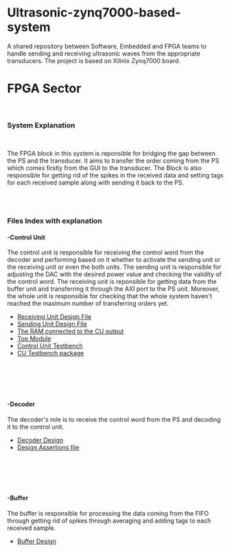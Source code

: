 # Ultrasonic-zynq7000-based-system
A shared repository between Software, Embedded and FPGA teams to handle sending and receiving ultrasonic waves from the appropriate transducers. The project is based on Xilinix Zynq7000 board.
<h1>FPGA Sector</h1>
<br/>
<h3>System Explanation</h3>
<br/>
<p>
The FPGA block in this system is reponsible for bridging the gap between the PS and the transducer. It aims to transfer the order coming from the PS which comes firstly from the GUI to the transducer. The Block is also responsible for getting rid of the spikes in the received data and setting tags for each received sample along with sending it back to the PS.
</p>
</br>
</br>
<h3>Files Index with explanation</h3>
<h4>-Control Unit</h4>
<p>The control unit is responsible for receiving the control word from the decoder and performing based on it whether to activate the sending unit or the receiving unit or even the both units. The sending unit is responsible for adjusting the DAC with the desired power value and checking the validity of the control word. The receiving unit is reponsible for getting data from the buffer unit and transferring it through the AXI port to the PS unit. Moreover, the whole unit is responsible for checking that the whole system haven't reached the maximum number of transferring orders yet.</p>
<ul>
  <li><a href="https://github.com/m7md5303/Ultrasonic-zynq7000-based-system/blob/FPGA/Rec_unit.v">Receiving Unit Design File</a></li>
  <li><a href="https://github.com/m7md5303/Ultrasonic-zynq7000-based-system/blob/FPGA/SendingUnit.v">Sending Unit Design File</a></li>
  <li><a href="https://github.com/m7md5303/Ultrasonic-zynq7000-based-system/blob/FPGA/curam.v">The RAM connected to the CU output</a></li>
  <li><a href="https://github.com/m7md5303/Ultrasonic-zynq7000-based-system/blob/FPGA/controlUnit.v">Top Module</a></li>
  <li><a href="https://github.com/m7md5303/Ultrasonic-zynq7000-based-system/blob/FPGA/TB.sv">Control Unit Testbench</a></li>
  <li><a href="https://github.com/m7md5303/Ultrasonic-zynq7000-based-system/blob/FPGA/pack.sv">CU Testbench package</a></li>
</ul>
<br></br>
<br></br>
<h4>-Decoder</h4>
<p>The decoder's role is to receive the control word from the PS and decoding it to the control unit.</p>
<ul>
  <li><a href="https://github.com/m7md5303/Ultrasonic-zynq7000-based-system/blob/FPGA/dec.v">Decoder Design</a></li>
  <li><a href="https://github.com/m7md5303/Ultrasonic-zynq7000-based-system/blob/FPGA/decassert.sv">Design Assertions file</a></li>
</ul>
<br></br>
<br></br>
<h4>-Buffer</h4>
<p>The buffer is responsible for processing the data coming from the FIFO through getting rid of spikes through averaging and adding tags to each received sample.</p>
<ul>
  <li><a href="https://github.com/m7md5303/Ultrasonic-zynq7000-based-system/blob/FPGA/buffer.v">Buffer Design</a></li>
</ul>
